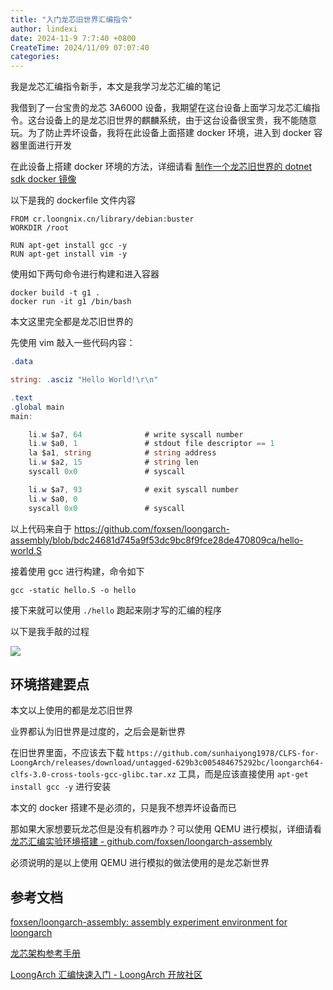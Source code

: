 ```yaml
---
title: "入门龙芯旧世界汇编指令"
author: lindexi
date: 2024-11-9 7:7:40 +0800
CreateTime: 2024/11/09 07:07:40
categories: 
---
```


我是龙芯汇编指令新手，本文是我学习龙芯汇编的笔记

<!--more-->


<!-- CreateTime:2024/11/09 07:07:40 -->

<!-- 发布 -->
<!-- 博客 -->

我借到了一台宝贵的龙芯 3A6000 设备，我期望在这台设备上面学习龙芯汇编指令。这台设备上的是龙芯旧世界的麒麟系统，由于这台设备很宝贵，我不能随意玩。为了防止弄坏设备，我将在此设备上面搭建 docker 环境，进入到 docker 容器里面进行开发

在此设备上搭建 docker 环境的方法，详细请看 [制作一个龙芯旧世界的 dotnet sdk docker 镜像](https://blog.lindexi.com/post/%E5%88%B6%E4%BD%9C%E4%B8%80%E4%B8%AA%E9%BE%99%E8%8A%AF%E6%97%A7%E4%B8%96%E7%95%8C%E7%9A%84-dotnet-sdk-docker-%E9%95%9C%E5%83%8F.html )
<!-- [制作一个龙芯旧世界的 dotnet sdk docker 镜像 - lindexi - 博客园](https://www.cnblogs.com/lindexi/p/18521578 ) -->

以下是我的 dockerfile 文件内容

```
FROM cr.loongnix.cn/library/debian:buster
WORKDIR /root

RUN apt-get install gcc -y
RUN apt-get install vim -y
```

使用如下两句命令进行构建和进入容器

```
docker build -t g1 .
docker run -it g1 /bin/bash
```

本文这里完全都是龙芯旧世界的

先使用 vim 敲入一些代码内容：

```csharp
.data

string: .asciz "Hello World!\r\n"

.text
.global main
main:

    li.w $a7, 64              # write syscall number
    li.w $a0, 1               # stdout file descriptor == 1
    la $a1, string            # string address
    li.w $a2, 15              # string len
    syscall 0x0               # syscall

    li.w $a7, 93              # exit syscall number
    li.w $a0, 0
    syscall 0x0               # syscall
```

以上代码来自于 https://github.com/foxsen/loongarch-assembly/blob/bdc24681d745a9f53dc9bc8f9fce28de470809ca/hello-world.S

接着使用 gcc 进行构建，命令如下

```
gcc -static hello.S -o hello
```

接下来就可以使用 `./hello` 跑起来刚才写的汇编的程序

以下是我手敲的过程

<!-- ![](image/入门龙芯旧世界汇编指令/入门龙芯旧世界汇编指令0.gif) -->
![](http://cdn.lindexi.site/lindexi%2F%25E5%2585%25A5%25E9%2597%25A8%25E9%25BE%2599%25E8%258A%25AF%25E6%2597%25A7%25E4%25B8%2596%25E7%2595%258C%25E6%25B1%2587%25E7%25BC%2596%25E6%258C%2587%25E4%25BB%25A40.gif)

## 环境搭建要点

本文以上使用的都是龙芯旧世界

业界都认为旧世界是过度的，之后会是新世界

在旧世界里面，不应该去下载 `https://github.com/sunhaiyong1978/CLFS-for-LoongArch/releases/download/untagged-629b3c005484675292bc/loongarch64-clfs-3.0-cross-tools-gcc-glibc.tar.xz` 工具，而是应该直接使用 `apt-get install gcc -y` 进行安装

本文的 docker 搭建不是必须的，只是我不想弄坏设备而已

那如果大家想要玩龙芯但是没有机器咋办？可以使用 QEMU 进行模拟，详细请看 [龙芯汇编实验环境搭建 - github.com/foxsen/loongarch-assembly](https://github.com/foxsen/loongarch-assembly)

必须说明的是以上使用 QEMU 进行模拟的做法使用的是龙芯新世界

<!-- 
指令名后缀为.H、.S、.D、.W、.L、.WU、.LU 分别表示该指令操作的数据类型是半精度浮点数、单精度浮点数、双精度浮点数、有符号字、有符号双字、无符号字、无符号双字

-->

## 参考文档

[foxsen/loongarch-assembly: assembly experiment environment for loongarch](https://github.com/foxsen/loongarch-assembly/tree/main )

[龙芯架构参考手册](https://github.com/loongson/LoongArch-Documentation/releases/download/2023.04.20/LoongArch-Vol1-v1.10-CN.pdf)

[LoongArch 汇编快速入门 - LoongArch 开放社区](https://loongarch.dev/zh-cn/posts/20220809-loongarch-assembly/ )

